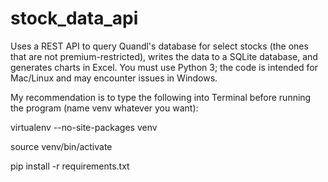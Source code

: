 # stock_data_api

Uses a REST API to query Quandl's database for select stocks (the ones that are not premium-restricted), writes the data to a SQLite database, and generates charts in Excel. You must use Python 3; the code is intended for Mac/Linux and may encounter issues in Windows.


My recommendation is to type the following into Terminal before running the program (name venv whatever you want):

virtualenv --no-site-packages venv

source venv/bin/activate

pip install -r requirements.txt
